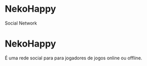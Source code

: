# NekoHappy


Social Network

# NekoHappy 
É uma rede social para para jogadores de jogos online ou offline.